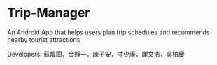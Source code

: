 # Trip-Manager
An Android App that helps users plan trip schedules and recommends nearby tourist attractions

Developers: 蘇煒閎，金錚一，陳子安，寸少康，謝文浩，吳柏慶
